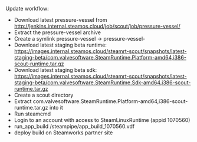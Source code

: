 Update workflow:

- Download latest pressure-vessel from http://jenkins.internal.steamos.cloud/job/scout/job/pressure-vessel/
- Extract the pressure-vessel archive
- Create a symlink pressure-vessel -> pressure-vessel-<version>
- Download latest staging beta runtime:
  https://images.internal.steamos.cloud/steamrt-scout/snapshots/latest-staging-beta/com.valvesoftware.SteamRuntime.Platform-amd64,i386-scout-runtime.tar.gz
- Download latest staging beta sdk:
  https://images.internal.steamos.cloud/steamrt-scout/snapshots/latest-staging-beta/com.valvesoftware.SteamRuntime.Sdk-amd64,i386-scout-runtime.tar.gz
- Create a scout directory
- Extract com.valvesoftware.SteamRuntime.Platform-amd64,i386-scout-runtime.tar.gz into it
- Run steamcmd
- Login to an account with access to SteamLinuxRuntime (appid 1070560)
- run_app_build <abspath>/steampipe/app_build_1070560.vdf
- deploy build on Steamworks partner site
